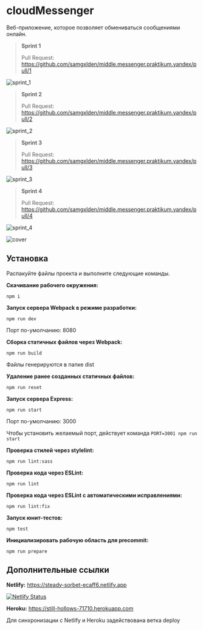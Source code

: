 # cloudMessenger

Веб-приложение, которое позволяет обмениваться сообщениями онлайн.

> **Sprint 1**
>
> Pull Request: https://github.com/samgxlden/middle.messenger.praktikum.yandex/pull/1

![sprint_1](https://img.shields.io/github/last-commit/samgxlden/middle.messenger.praktikum.yandex/sprint_1?label=%D0%9F%D0%BE%D1%81%D0%BB%D0%B5%D0%B4%D0%BD%D0%B8%D0%B9%20%D0%BA%D0%BE%D0%BC%D0%BC%D0%B8%D1%82&style=for-the-badge)

> **Sprint 2**
>
> Pull Request: https://github.com/samgxlden/middle.messenger.praktikum.yandex/pull/2

![sprint_2](https://img.shields.io/github/last-commit/samgxlden/middle.messenger.praktikum.yandex/sprint_2?label=%D0%9F%D0%BE%D1%81%D0%BB%D0%B5%D0%B4%D0%BD%D0%B8%D0%B9%20%D0%BA%D0%BE%D0%BC%D0%BC%D0%B8%D1%82&style=for-the-badge)

> **Sprint 3**
>
> Pull Request: https://github.com/samgxlden/middle.messenger.praktikum.yandex/pull/3

![sprint_3](https://img.shields.io/github/last-commit/samgxlden/middle.messenger.praktikum.yandex/sprint_3?label=%D0%BF%D0%BE%D1%81%D0%BB%D0%B5%D0%B4%D0%BD%D0%B8%D0%B9%20%D0%BA%D0%BE%D0%BC%D0%BC%D0%B8%D1%82&style=for-the-badge)

> **Sprint 4**
>
> Pull Request: https://github.com/samgxlden/middle.messenger.praktikum.yandex/pull/4

![sprint_4](https://img.shields.io/github/last-commit/samgxlden/middle.messenger.praktikum.yandex/sprint_4?label=%D0%BF%D0%BE%D1%81%D0%BB%D0%B5%D0%B4%D0%BD%D0%B8%D0%B9%20%D0%BA%D0%BE%D0%BC%D0%BC%D0%B8%D1%82&style=for-the-badge)

![cover](https://raw.githubusercontent.com/samgxlden/middle.messenger.praktikum.yandex/sprint_1/ui/blue.png)

## Установка

Распакуйте файлы проекта и выполните следующие команды.

**Скачивание рабочего окружения:**

    npm i

**Запуск сервера Webpack в режиме разработки:**

    npm run dev

Порт по-умолчанию: 8080

**Сборка статичных файлов через Webpack:**

    npm run build

Файлы генерируются в папке dist

**Удаление ранее созданных статичных файлов:**

    npm run reset

**Запуск сервера Express:**

    npm run start

Порт по-умолчанию: 3000

Чтобы установить желаемый порт, действует команда `PORT=3001 npm run start`

**Проверка стилей через stylelint:**

    npm run lint:sass

**Проверка кода через ESLint:**

    npm run lint

**Проверка кода через ESLint с автоматическими исправлениями:**

    npm run lint:fix

**Запуск юнит-тестов:**

    npm test

**Инициализировать рабочую область для precommit:**

    npm run prepare

## Дополнительные ссылки

**Netlify:**
https://steady-sorbet-ecaff6.netlify.app

[![Netlify Status](https://api.netlify.com/api/v1/badges/84a2682d-cc93-40b4-b997-038d616cceb5/deploy-status)](https://steady-sorbet-ecaff6.netlify.app)

**Heroku:**
https://still-hollows-71710.herokuapp.com

Для синхронизации с Netlify и Heroku задействована ветка deploy
